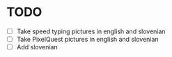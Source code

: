 # TODO

- [ ] Take speed typing pictures in english and slovenian
- [ ] Take PixelQuest pictures in english and slovenian
- [ ] Add slovenian
